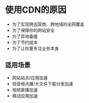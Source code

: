 # 使用CDN的原因

* 为了实现跨运营商、跨地域的全网覆盖
* 为了保障你的网站安全
* 为了异地备援
* 为了节约成本
* 为了让你更专注业务本身

## 适用场景

* 网站站点/应用加速
* 视音频点播/大文件下载分发加速
* 视频直播加速
* 移动应用加速

